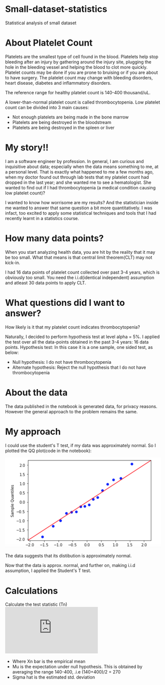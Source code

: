 # Small-dataset-statistics
Statistical analysis of small dataset
# About Platelet Count
Platelets are the smallest type of cell found in the blood. Platelets help stop bleeding after an injury by gathering around the injury site, plugging the hole in the bleeding vessel and helping the blood to clot more quickly. Platelet counts may be done if you are prone to bruising or if you are about to have surgery. The platelet count may change with bleeding disorders, heart disease, diabetes and inflammatory disorders.

The reference range for healthy platelet count is 140-400 thousand/uL.

A lower-than-normal platelet count is called thrombocytopenia. Low platelet count can be divided into 3 main causes:

- Not enough platelets are being made in the bone marrow
- Platelets are being destroyed in the bloodstream
- Platelets are being destroyed in the spleen or liver

# My story!!
I am a software engineer by profession. In general, I am curious and inquisitive about data; especially when the data means something to me, at a personal level. That is exactly what happened to me a few months ago, when my doctor found out through lab tests that my platelet count had dropped in the last year; and she wanted me to see a hematologist. She wanted to find out if I had thrombocytopenia (a medical condition causing low platelet count)?

I wanted to know how worrisome are my results? And the statistician inside me wanted to answer that same question a bit more quantitatively. I was infact, too excited to apply some statistical techniques and tools that I had recently learnt in a statistics course.

# How many data points?
When you start analyzing health data, you are hit by the reality that it may be too small. What that means is that central limit theorem(CLT) may not kick-in.

I had 16 data points of platelet count collected over past 3-4 years, which is obviously too small. You need the i.i.d(identical independent) assumption and atleast 30 data points to apply CLT.

# What questions did I want to answer?
How likely is it that my platelet count indicates thrombocytopenia? 

Naturally, I decided to perform hypothesis test at level alpha = 5%. I applied the test over all the data-points obtained in the past 3-4 years: 16 data points.
Hypothesis test: In this case it is a one sample, one sided test, as below: 
- Null hypothesis: I do not have thrombocytopenia
- Alternate hypothesis: Reject the null hypothesis that I do not have thrombocytopenia

# About the data
The data published in the notebook is generated data, for privacy reasons. However the general approach to the problem remains the same.

# My approach

I could use the student's T test, if my data was approximately normal. So I plotted the QQ plot(code in the notebook):

![alt text](https://github.com/jatanpandya83/Small-dataset-statistics/blob/main/QQ-plot.png?raw=true)

The data suggests that its distibution is approximately normal.

Now that the data is approx. normal, and further on, making i.i.d assumption, I applied the Student's T test.

# Calculations
Calculate the test statistic (Tn)
![equation](http://www.sciweavers.org/tex2img.php?eq=Tn%20%3D%20%28%20%5Coverline%7BXn%7D%20-%20%5Cmu0%20%29%2F%5Csqrt%7B%5Cwidehat%7BSn%7D%7D&bc=White&fc=Black&im=jpg&fs=12&ff=arev&edit=0)
- Where Xn bar is the empirical mean
- Mu is the expectation under null hypothesis. This is obtained by averaging the range 140-400, .i.e (140+400)/2 = 270
- Sigma hat is the estimated std. deviation
